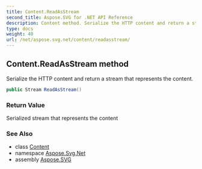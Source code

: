 ```yaml
---
title: Content.ReadAsStream
second_title: Aspose.SVG for .NET API Reference
description: Content method. Serialize the HTTP content and return a stream that represents the content
type: docs
weight: 40
url: /net/aspose.svg.net/content/readasstream/
---
```

## Content.ReadAsStream method

Serialize the HTTP content and return a stream that represents the content.

```csharp
public Stream ReadAsStream()
```

### Return Value

Serialized stream that represents the content

### See Also

* class [Content](../)
* namespace [Aspose.Svg.Net](../../content/)
* assembly [Aspose.SVG](../../../)
